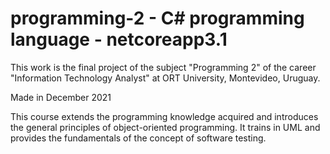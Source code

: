 # programming-2 - C# programming language - netcoreapp3.1

This work is the final project of the subject "Programming 2" of the career "Information Technology Analyst" at ORT University, Montevideo, Uruguay.

Made in December 2021

This course extends the programming knowledge acquired and introduces the general principles of object-oriented programming. It trains in UML and provides the fundamentals of the concept of software testing.
